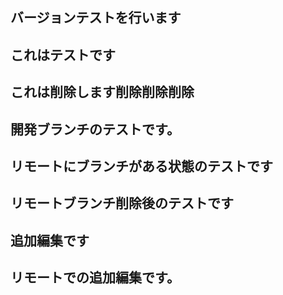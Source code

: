 ## バージョンテストを行います
## これはテストです
## これは削除します削除削除削除
## 開発ブランチのテストです。
## リモートにブランチがある状態のテストです
## リモートブランチ削除後のテストです
## 追加編集です
## リモートでの追加編集です。
